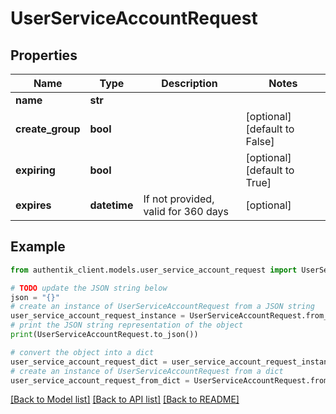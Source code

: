# UserServiceAccountRequest


## Properties

Name | Type | Description | Notes
------------ | ------------- | ------------- | -------------
**name** | **str** |  | 
**create_group** | **bool** |  | [optional] [default to False]
**expiring** | **bool** |  | [optional] [default to True]
**expires** | **datetime** | If not provided, valid for 360 days | [optional] 

## Example

```python
from authentik_client.models.user_service_account_request import UserServiceAccountRequest

# TODO update the JSON string below
json = "{}"
# create an instance of UserServiceAccountRequest from a JSON string
user_service_account_request_instance = UserServiceAccountRequest.from_json(json)
# print the JSON string representation of the object
print(UserServiceAccountRequest.to_json())

# convert the object into a dict
user_service_account_request_dict = user_service_account_request_instance.to_dict()
# create an instance of UserServiceAccountRequest from a dict
user_service_account_request_from_dict = UserServiceAccountRequest.from_dict(user_service_account_request_dict)
```
[[Back to Model list]](../README.md#documentation-for-models) [[Back to API list]](../README.md#documentation-for-api-endpoints) [[Back to README]](../README.md)


